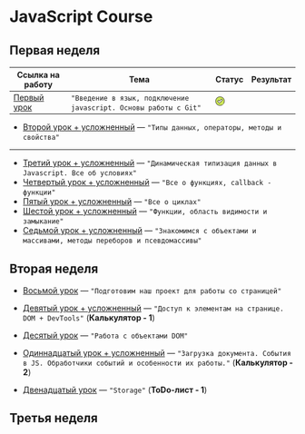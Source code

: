 # JavaScript Course

## Первая неделя 

Ссылка на работу | Тема | Статус | Результат
--- | --- | --- | ---
[Первый урок](https://github.com/sergeevsite/JavaScript_13/tree/lesson01) | `"Введение в язык, подключение javascript. Основы работы с Git"` | ![alt text](https://github.com/sergeevsite/JavaScript_13/blob/master/tick.png?raw=true)

* [Второй урок + усложненный](https://github.com/sergeevsite/JavaScript_13/tree/lesson02) — `"Типы данных, операторы, методы и свойства"`
---
* [Третий урок + усложненный](https://github.com/sergeevsite/JavaScript_13/tree/lesson03) — `"Динамическая типизация данных в Javascript. Все об условиях"`
* [Четвертый урок + усложненный](https://github.com/sergeevsite/JavaScript_13/tree/lesson04) — `"Все о функциях, callback - функции"`
* [Пятый урок + усложненный](https://github.com/sergeevsite/JavaScript_13/tree/lesson05) — `"Все о циклах"`
* [Шестой урок + усложненный](https://github.com/sergeevsite/JavaScript_13/tree/lesson06) — `"Функции, область видимости и замыкание"`
* [Седьмой урок + усложненный](https://github.com/sergeevsite/JavaScript_13/tree/lesson07) — `"Знакомимся с объектами и массивами, методы переборов и псевдомассивы"`

## Вторая неделя 

* [Восьмой урок](https://github.com/sergeevsite/JavaScript_13/tree/lesson08) — `"Подготовим наш проект для работы со страницей"` 

* [Девятый урок + усложненный](https://github.com/sergeevsite/JavaScript_13/tree/lesson09) — `"Доступ к элементам на странице. DOM + DevTools"` (**Калькулятор - 1**)
* [Десятый урок](https://github.com/sergeevsite/JavaScript_13/tree/lesson10) — `"Работа с объектами DOM"`
* [Одиннадцатый урок + усложненный](https://github.com/sergeevsite/JavaScript_13/tree/lesson11) — `"Загрузка документа. События в JS. Обработчики событий и особенности их работы."` (**Калькулятор - 2**)
* [Двенадцатый урок](https://github.com/sergeevsite/JavaScript_13/tree/lesson12) — `"Storage"` (**ToDo-лист - 1**) 

## Третья неделя 
